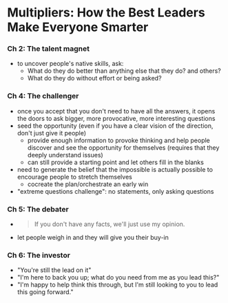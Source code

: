 # Multipliers: How the Best Leaders Make Everyone Smarter

### Ch 2: The talent magnet

* to uncover people's native skills, ask:
  * What do they do better than anything else that they do? and others?
  * What do they do without effort or being asked?

### Ch 4: The challenger

* once you accept that you don't need to have all the answers, it opens the doors to ask bigger, more provocative, more interesting questions
* seed the opportunity (even if you have a clear vision of the direction, don't just give it people)
  * provide enough information to provoke thinking and help people discover and see the opportunity for themselves (requires that they deeply understand issues)
  * can still provide a starting point and let others fill in the blanks
* need to generate the belief that the impossible is actually possible to encourage people to stretch themselves
  * cocreate the plan/orchestrate an early win
* "extreme questions challenge": no statements, only asking questions

### Ch 5: The debater

* > If you don't have any facts, we'll just use my opinion.

* let people weigh in and they will give you their buy-in

### Ch 6: The investor

* "You're still the lead on it"
* "I'm here to back you up; what do you need from me as you lead this?"
* "I'm happy to help think this through, but I'm still looking to you to lead this going forward."

